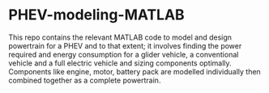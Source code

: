 # PHEV-modeling-MATLAB
This repo contains the relevant MATLAB code to model and design powertrain for a PHEV and to that extent; it involves finding the power required and energy consumption for a glider vehicle, a conventional vehicle and a full electric vehicle and sizing components optimally. Components like engine, motor, battery pack are modelled individually then combined together as a complete powertrain.
